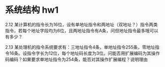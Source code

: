 # 系统结构 hw1

2.12 某计算机的指令长为16位，设有单地址指令和两地址（双地址？）指令两类指令，若每个地址字段均为6位，且两地址指令有A条，问但地址指令最多哦可以有多少？



2.13 某处理机的指令系统要求有：三地址指令4条，单地址指令255条，零地址指令16条。设指令字长为12位，每个地址码长度为3位。问能否用扩展编码为其操作码编码？如果要求单地址指令为254条，能否对其操作扩展编程？说明理由
